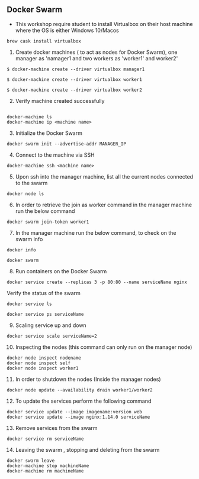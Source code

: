 ## Docker Swarm

* This workshop require student to install Virtualbox on their host machine where the OS is either Windows 10/Macos

```
brew cask install virtualbox
```

1. Create docker machines ( to act as nodes for Docker Swarm), one manager as 'namager1 and two workers as 'worker1' and worker2'

```
$ docker-machine create --driver virtualbox manager1

$ docker-machine create --driver virtualbox worker1

$ docker-machine create --driver virtualbox worker2
```

2. Verify machine created successfully

```

docker-machine ls
docker-machine ip <machine name>

```

3. Initialize the Docker Swarm

```
docker swarm init --advertise-addr MANAGER_IP
```

4. Connect to the machine via SSH

```
docker-machine ssh <machine name>
```

5. Upon ssh into the manager machine, list all the current nodes connected to the swarm

```
docker node ls
```

6. In order to retrieve the join as worker command in the manager machine run the below command

```
docker swarm join-token worker1
```

7. In the manager machine run the below command, to check on the swarm info

```
docker info

docker swarm
```

8. Run containers on the Docker Swarm

```
docker service create --replicas 3 -p 80:80 --name serviceName nginx
```

Verify the status of the swarm

```
docker service ls

docker service ps serviceName
```


9. Scaling service up and down


```
docker service scale serviceName=2
```

10. Inspecting the nodes (this command can only run on the manager node)

```
docker node inspect nodename
docker node inspect self
docker node inspect worker1
```

11. In order to shutdown the nodes (Inside the manager nodes)

```
docker node update --availability drain worker1/worker2
```

12. To update the services perform the following command

```
docker service update --image imagename:version web
docker service update --image nginx:1.14.0 serviceName
```

13. Remove services from the swarm

```
docker service rm serviceName
```

14. Leaving the swarm , stopping and deleting from the swarm

```
docker swarm leave
docker-machine stop machineName
docker-machine rm machineName
```